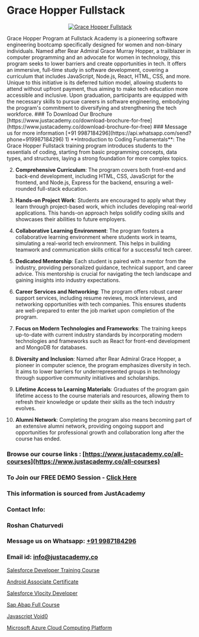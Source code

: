 # Grace Hopper Fullstack

<p align="center">
  <a href="https://justacademy.co/program-detail/full-stack-web-development">
    <img src="https://justacademy.co/storage2/program_images/1704700371.webp" alt="Grace Hopper Fullstack">
  </a>
</p>
Grace Hopper Program at Fullstack Academy is a pioneering software engineering bootcamp specifically designed for women and non-binary individuals. Named after Rear Admiral Grace Murray Hopper, a trailblazer in computer programming and an advocate for women in technology, this program seeks to lower barriers and create opportunities in tech. It offers an immersive, full-time study in software development, covering a curriculum that includes JavaScript, Node.js, React, HTML, CSS, and more. Unique to this initiative is its deferred tuition model, allowing students to attend without upfront payment, thus aiming to make tech education more accessible and inclusive. Upon graduation, participants are equipped with the necessary skills to pursue careers in software engineering, embodying the program's commitment to diversifying and strengthening the tech workforce.
### To Download Our Brochure [https://www.justacademy.co/download-brochure-for-free](https://www.justacademy.co/download-brochure-for-free)
### Message us for more information [+91 9987184296](https://api.whatsapp.com/send?phone=919987184296)
1) **Introduction to Coding Fundamentals**: The Grace Hopper Fullstack training program introduces students to the essentials of coding, starting from basic programming concepts, data types, and structures, laying a strong foundation for more complex topics.

2) **Comprehensive Curriculum**: The program covers both front-end and back-end development, including HTML, CSS, JavaScript for the frontend, and Node.js, Express for the backend, ensuring a well-rounded full-stack education.

3) **Hands-on Project Work**: Students are encouraged to apply what they learn through project-based work, which includes developing real-world applications. This hands-on approach helps solidify coding skills and showcases their abilities to future employers.

4) **Collaborative Learning Environment**: The program fosters a collaborative learning environment where students work in teams, simulating a real-world tech environment. This helps in building teamwork and communication skills critical for a successful tech career.

5) **Dedicated Mentorship**: Each student is paired with a mentor from the industry, providing personalized guidance, technical support, and career advice. This mentorship is crucial for navigating the tech landscape and gaining insights into industry expectations.

6) **Career Services and Networking**: The program offers robust career support services, including resume reviews, mock interviews, and networking opportunities with tech companies. This ensures students are well-prepared to enter the job market upon completion of the program.

7) **Focus on Modern Technologies and Frameworks**: The training keeps up-to-date with current industry standards by incorporating modern technologies and frameworks such as React for front-end development and MongoDB for databases.

8) **Diversity and Inclusion**: Named after Rear Admiral Grace Hopper, a pioneer in computer science, the program emphasizes diversity in tech. It aims to lower barriers for underrepresented groups in technology through supportive community initiatives and scholarships.

9) **Lifetime Access to Learning Materials**: Graduates of the program gain lifetime access to the course materials and resources, allowing them to refresh their knowledge or update their skills as the tech industry evolves.

10) **Alumni Network**: Completing the program also means becoming part of an extensive alumni network, providing ongoing support and opportunities for professional growth and collaboration long after the course has ended.

### Browse our course links : [https://www.justacademy.co/all-courses](https://www.justacademy.co/all-courses) 
### To Join our FREE DEMO Session - [Click Here](https://www.justacademy.co/register-for-course-demo)


### This information is sourced from JustAcademy
### Contact Info:
### Roshan Chaturvedi
### Message us on Whatsapp: [+91 9987184296](https://api.whatsapp.com/send?phone=919987184296)
### Email id: [info@justacademy.co](mailto:info@justacademy.co)
                
[Salesforce Developer Training Course](https://www.linkedin.com/pulse/salesforce-developer-training-course-justacademy-sunnyvale-dluxc?trackingId=7%2B0nY4pS4Oy5TMZILAznlQ%3D%3D&lipi=urn%3Ali%3Apage%3Ad_flagship3_company_admin%3BNFdqqfBkQamwMdOz7MGZnA%3D%3D)

[Android Associate Certificate](https://www.linkedin.com/pulse/android-associate-certificate-justacademy-sunnyvale-k7x5f/)

[Salesforce Vlocity Developer](https://medium.com/@prempja40/salesforce-vlocity-developer-92b5c8df2f42)

[Sap Abap Full Course](https://medium.com/@abhidnya.1068/sap-abap-full-course-e93085ca499a)

[Javascript Void0](https://justacademyin.github.io/justacademy/javascript-void0)

[Microsoft Azure Cloud Computing Platform](https://justacademyin.github.io/justacademy/microsoft-azure-cloud-computing-platform)


